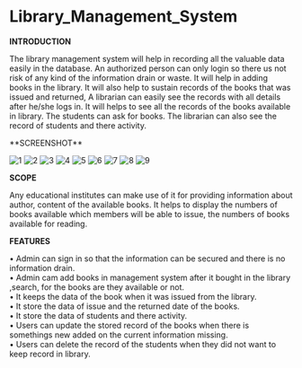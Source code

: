 # Library_Management_System
**INTRODUCTION**
<p/>
The library management system will help in recording all the valuable data easily in the database. 
An authorized person can only login so there us not risk of any kind of the information drain or waste. 
It will help in adding books in the library. It will also help to sustain records of the books that was issued and returned, 
A librarian can easily see the records with all details after he/she logs in. It will helps to see all the records of the books available in library.
The students can ask for books. The librarian can also see the record of students and there activity.<p/>
**SCREENSHOT**

![1](https://user-images.githubusercontent.com/83801231/135770528-f78db065-298b-4813-8d14-e94b2536ae63.jpg)
![2](https://user-images.githubusercontent.com/83801231/135770539-377831fc-556d-4ab7-ba5a-2f2986ed4294.jpg)
![3](https://user-images.githubusercontent.com/83801231/135770542-043eb9b5-3a84-4767-b5ae-2298ce7ef0fa.jpg)
![4](https://user-images.githubusercontent.com/83801231/135770559-cfb2ffd0-00e3-4381-9068-fd26839d9f13.jpg)
![5](https://user-images.githubusercontent.com/83801231/135770561-458d3079-f2a4-413e-a72a-174a9ba5133e.jpg)
![6](https://user-images.githubusercontent.com/83801231/135770564-4b25b730-d581-4236-9b72-099607854800.jpg)
![7](https://user-images.githubusercontent.com/83801231/135770567-5687d826-cc69-4f7c-8dbc-d0685ee17447.jpg)
![8](https://user-images.githubusercontent.com/83801231/135770572-b98f31a4-c283-42dc-a30e-15785044a58c.jpg)
![9](https://user-images.githubusercontent.com/83801231/135770674-26174dd9-f731-46b5-b9a3-2b6a3aae2ff9.jpg)

**SCOPE**
<p/>
Any educational institutes can make use of it for providing information about author, content of the available books.
It helps to display the numbers of books available which members will be able to issue, the numbers of books available for reading.<p/>

**FEATURES**
<p>
  •	Admin can sign in  so that the information can be secured and there is no information drain.<br>
•	Admin cam add books in management system after it bought in the library ,search, for the books are they available or not.<br>
•	It keeps the data of the book when it was issued from the library.<br>
•	It store the data of issue and the returned date of the books.<br>
•	It store the data of students and there activity.<br>
•	Users can update the stored record of the books when there is somethings new added on the current information missing.<br>
•	Users can delete the record of the students when they did not want to keep record in library.<br>
  <p>
    




